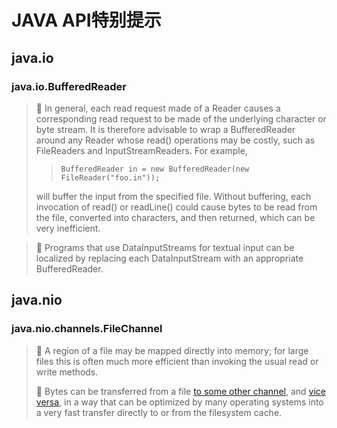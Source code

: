 # JAVA API特别提示

## java.io
### java.io.BufferedReader
> :turtle: In general, each read request made of a Reader causes a corresponding read request to be made of the underlying character or byte stream. It is therefore advisable to wrap a BufferedReader around any Reader whose read() operations may be costly, such as FileReaders and InputStreamReaders. For example,
>> `BufferedReader in = new BufferedReader(new FileReader("foo.in"));`
> 
> will buffer the input from the specified file. Without buffering, each invocation of read() or readLine() could cause bytes to be read from the file, converted into characters, and then returned, which can be very inefficient.

> :thought_balloon: Programs that use DataInputStreams for textual input can be localized by replacing each DataInputStream with an appropriate BufferedReader.

## java.nio
### java.nio.channels.FileChannel
> :turtle: A region of a file may be mapped directly into memory; for large files this is often much more efficient than invoking the usual read or write methods.
>
> :turtle: Bytes can be transferred from a file [to some other channel](https://docs.oracle.com/javase/8/docs/api/java/nio/channels/FileChannel.html#transferTo-long-long-java.nio.channels.WritableByteChannel-), and [vice versa](https://docs.oracle.com/javase/8/docs/api/java/nio/channels/FileChannel.html#transferFrom-java.nio.channels.ReadableByteChannel-long-long-), in a way that can be optimized by many operating systems into a very fast transfer directly to or from the filesystem cache.
